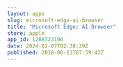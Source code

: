 ```yaml
---
layout: apps
slug: microsoft-edge-ai-browser
title: "Microsoft Edge: AI Browser"
store: apple
app_id: 1288723196
date: 2024-02-07T02:38:39Z
published: 2018-06-11T07:39:42Z
---
```


